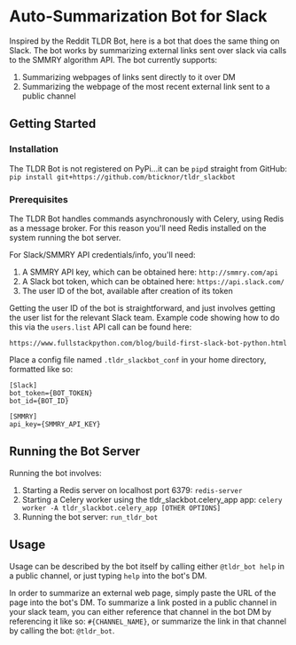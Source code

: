 # Auto-Summarization Bot for Slack

Inspired by the Reddit TLDR Bot, here is a bot that does the same thing on Slack.  The bot works by summarizing external links sent over slack via calls to the SMMRY algorithm API. The bot currently supports:

1) Summarizing webpages of links sent directly to it over DM
2) Summarizing the webpage of the most recent external link sent to a public channel

## Getting Started

### Installation

The TLDR Bot is not registered on PyPi...it can be ```pip```d straight from GitHub: ```pip install git+https://github.com/bticknor/tldr_slackbot```

### Prerequisites

The TLDR Bot handles commands asynchronously with Celery, using Redis as a message broker.  For this reason you'll need Redis installed on the system running the bot server.

For Slack/SMMRY API credentials/info, you'll need:
1) A SMMRY API key, which can be obtained here: ```http://smmry.com/api```
2) A Slack bot token, which can be obtained here: ```https://api.slack.com/```
3) The user ID of the bot, available after creation of its token

Getting the user ID of the bot is straightforward, and just involves getting the user list for the relevant Slack team.  Example code showing how to do this via the ```users.list``` API call can be found here:

```https://www.fullstackpython.com/blog/build-first-slack-bot-python.html```

Place a config file named ```.tldr_slackbot_conf``` in your home directory, formatted like so:

```
[Slack]
bot_token={BOT_TOKEN}
bot_id={BOT_ID}

[SMMRY]
api_key={SMMRY_API_KEY}
```

## Running the Bot Server

Running the bot involves:
1) Starting a Redis server on localhost port 6379: ```redis-server```
2) Starting a Celery worker using the tldr_slackbot.celery_app app: ```celery worker -A tldr_slackbot.celery_app [OTHER OPTIONS]```
3) Running the bot server: ```run_tldr_bot```

## Usage

Usage can be described by the bot itself by calling either ```@tldr_bot help``` in a public channel, or just typing ```help``` into the bot's DM.

In order to summarize an external web page, simply paste the URL of the page into the bot's DM.  To summarize a link posted in a public channel in your slack team, you can either reference that channel in the bot DM by referencing it like so: ```#{CHANNEL_NAME}```, or summarize the link in that channel by calling the bot: ```@tldr_bot```.


